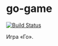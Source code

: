 # go-game

[![Build Status](https://travis-ci.org/cmc-haskell-2015/go-game.svg?branch=master)](https://travis-ci.org/cmc-haskell-2015/go-game)

Игра «Го».
